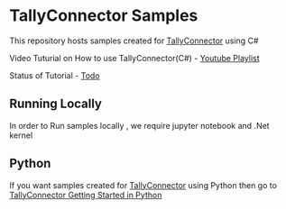 # TallyConnector Samples

This repository hosts samples created for [TallyConnector](https://github.com/Accounting-Companion/TallyConnector#tally-connector-) using C#

Video Tuturial on How to use TallyConnector(C#) - [Youtube Playlist](https://www.youtube.com/playlist?list=PLXk2wj8z1UsWQ1miKLvjv9ZfsioH88rnH)

Status of Tutorial - [Todo](TODO.md)

## Running Locally

In order to Run samples locally , we require jupyter notebook and .Net kernel
## Python
If you want samples created for [TallyConnector](https://github.com/Accounting-Companion/TallyConnector#tally-connector-) using Python then go to [TallyConnector Getting Started in Python](https://github.com/saivineeth100/Python_Tally)